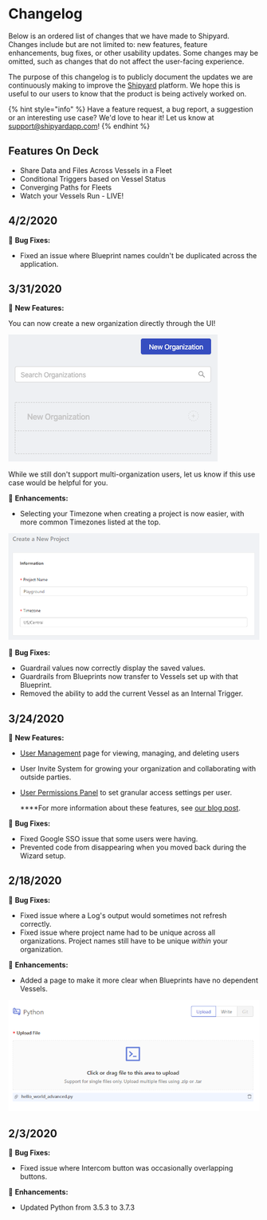 # Changelog

Below is an ordered list of changes that we have made to Shipyard. Changes include but are not limited to: new features, feature enhancements, bug fixes, or other usability updates. Some changes may be omitted, such as changes that do not affect the user-facing experience.

The purpose of this changelog is to publicly document the updates we are continuously making to improve the [Shipyard](www.shipyardapp.com) platform. We hope this is useful to our users to know that the product is being actively worked on.

{% hint style="info" %}
Have a feature request, a bug report, a suggestion or an interesting use case? We'd love to hear it! Let us know at support@shipyardapp.com! 
{% endhint %}

## Features On Deck

* Share Data and Files Across Vessels in a Fleet
* Conditional Triggers based on Vessel Status
* Converging Paths for Fleets
* Watch your Vessels Run - LIVE!

## 4/2/2020

🔧 **Bug Fixes:**

* Fixed an issue where Blueprint names couldn't be duplicated across the application.

## 3/31/2020

🎉 **New Features:**

You can now create a new organization directly through the UI! 

![](.gitbook/assets/image%20%2875%29.png)

While we still don't support multi-organization users, let us know if this use case would be helpful for you.

🌟 **Enhancements:**

* Selecting your Timezone when creating a project is now easier, with more common Timezones listed at the top.

![](.gitbook/assets/image.png)

🔧 **Bug Fixes:**

* Guardrail values now correctly display the saved values.
* Guardrails from Blueprints now transfer to Vessels set up with that Blueprint.
* Removed the ability to add the current Vessel as an Internal Trigger.

## 3/24/2020

🎉 **New Features:**

* [User Management](reference/admin/user-management.md) page for viewing, managing, and deleting users
* User Invite System for growing your organization and collaborating with outside parties.
* [User Permissions Panel](reference/admin/user-permissions.md) to set granular access settings per user.

  
  ****For more information about these features, see [our blog post](https://www.shipyardapp.com/blog/increasing-collaboration-for-organizations).

🔧 **Bug Fixes:**

* Fixed Google SSO issue that some users were having.
* Prevented code from disappearing when you moved back during the Wizard setup.

## 2/18/2020

🔧 **Bug Fixes:**

* Fixed issue where a Log's output would sometimes not refresh correctly.
* Fixed issue where project name had to be unique across all organizations. Project names still have to be unique _within_ your organization.

🌟 **Enhancements:**

* Added a page to make it more clear when Blueprints have no dependent Vessels.

![](.gitbook/assets/image%20%2811%29.png)

## 2/3/2020

🔧 **Bug Fixes:**

* Fixed issue where Intercom button was occasionally overlapping buttons.

🌟 **Enhancements:**

* Updated Python from 3.5.3 to 3.7.3

